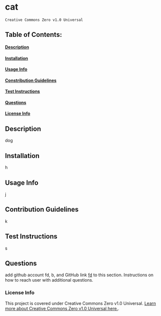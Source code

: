 # cat
    Creative Commons Zero v1.0 Universal
## Table of Contents:
#### [Description](https://github.com/archonology/Pro-Readme-Generator/blob/main/README.md#description)
#### [Installation](https://github.com/archonology/Pro-Readme-Generator/blob/main/README.md#installation)
#### [Usage Info](https://github.com/archonology/Pro-Readme-Generator/blob/main/README.md#usage-info)
#### [Constribution Guidelines](https://github.com/archonology/Pro-Readme-Generator/blob/main/README.md#constribution-guidelines)
#### [Test Instructions](https://github.com/archonology/Pro-Readme-Generator/blob/main/README.md#test-instructions)
#### [Questions](https://github.com/archonology/Pro-Readme-Generator/blob/main/README.md#questions)
#### [License Info](https://github.com/archonology/Pro-Readme-Generator/blob/main/README.md#license-info)

## Description
dog
    
## Installation
h

## Usage Info
j

## Contribution Guidelines
k

## Test Instructions
s

## Questions
add github account fd, b, and GitHub link [fd](https://github.com/fd)  to this section. Instructions on how to reach user with additional questions.
    
### License Info
This project is covered under Creative Commons Zero v1.0 Universal. [Learn more about Creative Commons Zero v1.0 Universal here.](https://creativecommons.org/publicdomain/zero/1.0/).